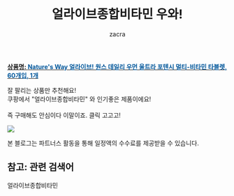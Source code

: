 ﻿---
layout: post
title:  "얼라이브종합비타민 우와!"
author: zacra
categories: [ 아이템 ]
tags: [얼라이브종합비타민]
image: https://static.coupangcdn.com/image/vendor_inventory/4f61/ef4a093dc90f6dd06f8e5ca6fafb571d233b472a4bb563623a52904033ac.jpeg 
description: "쿠팡에서 얼라이브종합비타민 관련 상품으로 가장 잘팔리는 제품 중 하나라는 사실!!."
rating: 4.5
---

<a href="https://link.coupang.com/re/AFFSDP?lptag=AF8407795&pageKey=565367&itemId=1983433&vendorItemId=70125946565&traceid=V0-153-370de206e3e9d745"><b>상품명: <font color='#01579B'>Nature's Way 얼라이브! 원스 데일리 우먼 울트라 포텐시 멀티-비타민 타블렛, 60개입, 1개</font></b></a>

잘 팔리는 상품만 추천해요!<br/>
쿠팡에서 "얼라이브종합비타민" 와 인기좋은 제품이에요!<br/><br/>
즉 구매해도 안심이다 이말이죠. 클릭 고고고! <br/>



<a href="https://link.coupang.com/re/AFFSDP?lptag=AF8407795&pageKey=565367&itemId=1983433&vendorItemId=70125946565&traceid=V0-153-370de206e3e9d745"><img src="https://thumbnail10.coupangcdn.com/thumbnails/remote/q89/image/vendor_inventory/4ef8/e692af7c845d97d8075f8b0e6358beae4da965ae04e764713e1f47678e8d.jpeg"></a> 

본 블로그는 파트너스 활동을 통해 일정액의 수수료를 제공받을 수 있습니다.

## 참고: 관련 검색어    
얼라이브종합비타민